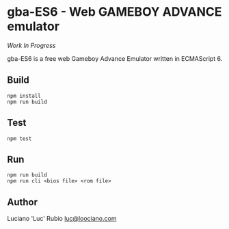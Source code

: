 # gba-ES6 - Web GAMEBOY ADVANCE emulator

_Work In Progress_

gba-ES6 is a free web Gameboy Advance Emulator written in ECMAScript 6.

## Build

```
npm install
npm run build
```

## Test

```
npm test
```

## Run

```
npm run build 
npm run cli <bios file> <rom file>
```

## Author

Luciano 'Luc' Rubio <luc@loociano.com>
